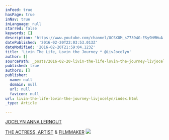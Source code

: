 ```yaml
---
inFeed: true
hasPage: true
inNav: true
inLanguage: null
starred: false
keywords: []
description: 'https://www.youtube.com/channel/UCSX8M_s77394G-ESy9HMHuA'
datePublished: '2016-02-20T22:03:53.013Z'
dateModified: '2016-02-20T21:59:04.123Z'
title: 'Livin The Life, Lovin the Journey * @LivJocelyn'
author: []
sourcePath: _posts/2016-02-20-livin-the-life-lovin-the-journey-livjocelyn.md
published: true
authors: []
publisher:
  name: null
  domain: null
  url: null
  favicon: null
url: livin-the-life-lovin-the-journey-livjocelyn/index.html
_type: Article

---
```

[JOCELYN ANNA LERNOUT][0]

[THE ACTRESS, ARTIST][1] & [FILMMAKER][2]
![](https://the-grid-user-content.s3-us-west-2.amazonaws.com/e8d02152-844f-481e-a570-78a24f4e3a02.jpg)

[0]: null
[1]: https://www.youtube.com/channel/UCSX8M_s77394G-ESy9HMHuA
[2]: https://www.youtube.com/channel/UCYCg5dk1Cuz73svys5MlBDg
